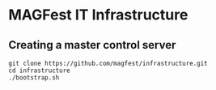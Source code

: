 # MAGFest IT Infrastructure

## Creating a master control server
```
git clone https://github.com/magfest/infrastructure.git
cd infrastructure
./bootstrap.sh
```
